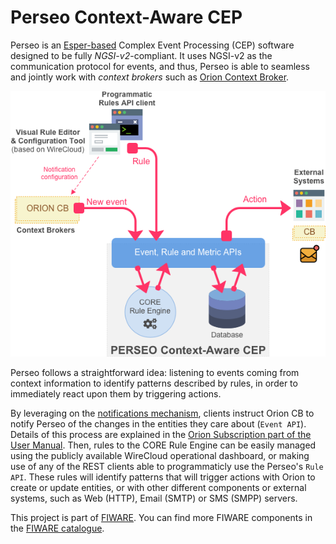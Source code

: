 # Perseo Context-Aware CEP

Perseo is an [Esper-based](http://www.espertech.com/esper/) Complex Event Processing (CEP) software designed to be fully
_NGSI-v2_-compliant. It uses NGSI-v2 as the communication protocol for events, and thus, Perseo is able to seamless and
jointly work with _context brokers_ such as [Orion Context Broker](https://github.com/telefonicaid/fiware-orion).

![Perseo Components](images/PerseoComponents.png)

Perseo follows a straightforward idea: listening to events coming from context information to identify patterns
described by rules, in order to immediately react upon them by triggering actions.

By leveraging on the
[notifications mechanism](http://fiware-orion.readthedocs.io/en/latest/user/walkthrough_apiv2/index.html#subscriptions),
clients instruct Orion CB to notify Perseo of the changes in the entities they care about (`Event API`). Details of this
process are explained in the [Orion Subscription part of the User Manual](user/index.md#orion-subscription). Then, rules
to the CORE Rule Engine can be easily managed using the publicly available WireCloud operational dashboard, or making
use of any of the REST clients able to programmaticly use the Perseo's `Rule API`. These rules will identify patterns
that will trigger actions with Orion to create or update entities, or with other different components or external
systems, such as Web (HTTP), Email (SMTP) or SMS (SMPP) servers.

This project is part of [FIWARE](https://www.fiware.org). You can find more FIWARE components in the
[FIWARE catalogue](https://catalogue.fiware.org).
